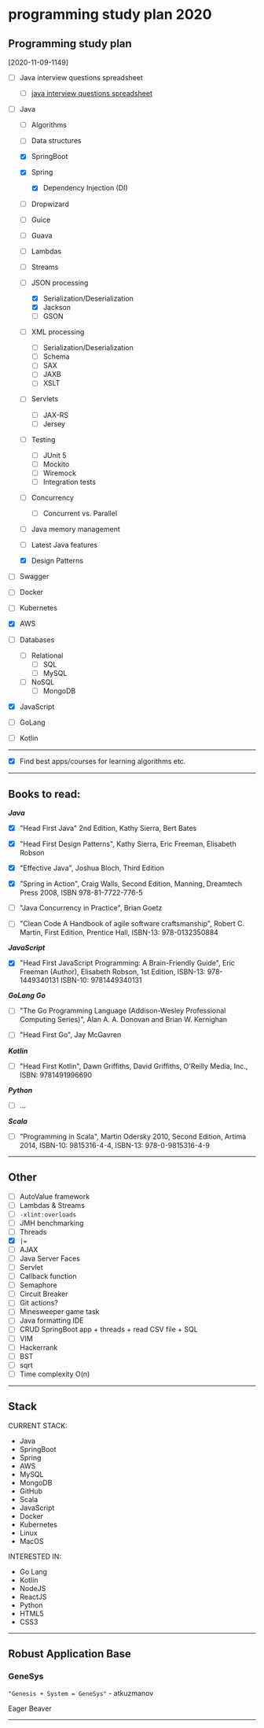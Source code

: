 # programming study plan 2020

## Programming study plan

[2020-11-09-1149]

- [ ] Java interview questions spreadsheet  
  - [ ] [java interview questions spreadsheet](./java%20interview%20questions%20spreadsheet)

- [ ] Java
  
  - [ ] Algorithms

  - [ ] Data structures

  - [x] SpringBoot

  - [x] Spring
    - [x] Dependency Injection (DI)

  - [ ] Dropwizard

  - [ ] Guice

  - [ ] Guava

  - [ ] Lambdas

  - [ ] Streams

  - [ ] JSON processing
    - [x] Serialization/Deserialization
    - [x] Jackson
    - [ ] GSON

  - [ ] XML processing
    - [ ] Serialization/Deserialization
    - [ ] Schema
    - [ ] SAX
    - [ ] JAXB
    - [ ] XSLT

  - [ ] Servlets
    - [ ] JAX-RS
    - [ ] Jersey

  - [ ] Testing
    - [ ] JUnit 5
    - [ ] Mockito
    - [ ] Wiremock
    - [ ] Integration tests

  - [ ] Concurrency
    - [ ] Concurrent vs. Parallel

  - [ ] Java memory management

  - [ ] Latest Java features

  - [x] Design Patterns

- [ ] Swagger

- [ ] Docker

- [ ] Kubernetes

- [x] AWS

- [ ] Databases
  - [ ] Relational
    - [ ] SQL
    - [ ] MySQL
  - [ ] NoSQL
    - [ ] MongoDB

- [x] JavaScript

- [ ] GoLang

- [ ] Kotlin

---

- [x] Find best apps/courses for learning algorithms etc.

---

## **Books to read:**

***Java***

- [x] "Head First Java" 2nd Edition, Kathy Sierra, Bert Bates

- [x] "Head First Design Patterns", Kathy Sierra, Eric Freeman, Elisabeth Robson

- [x] "Effective Java", Joshua Bloch, Third Edition

- [x] "Spring in Action", Craig Walls, Second Edition, Manning, Dreamtech Press 2008, ISBN 978-81-7722-776-5

- [ ] "Java Concurrency in Practice", Brian Goetz

- [ ] "Clean Code A Handbook of agile software craftsmanship", Robert C. Martin, First Edition, Prentice Hall, ISBN-13: 978-0132350884

***JavaScript***

- [x] "Head First JavaScript Programming: A Brain-Friendly Guide", Eric Freeman  (Author), Elisabeth Robson, 1st Edition, ISBN-13: 978-1449340131 ISBN-10: 9781449340131

***GoLang Go***

- [ ] "The Go Programming Language (Addison-Wesley Professional Computing Series)", Alan A. A. Donovan and Brian W. Kernighan

- [ ] "Head First Go", Jay McGavren

***Kotlin***

- [ ] "Head First Kotlin", Dawn Griffiths, David Griffiths, O'Reilly Media, Inc., ISBN: 9781491996690

***Python***

- [ ] ...

***Scala***

- [ ] "Programming in Scala", Martin Odersky 2010, Second Edition, Artima 2014, ISBN-10: 9815316-4-4, ISBN-13: 978-0-9815316-4-9

---

## Other

- [ ] AutoValue framework
- [ ] Lambdas & Streams
- [ ] `-xlint:overloads`
- [ ] JMH benchmarking
- [ ] Threads
- [x] `|=`
- [ ] AJAX
- [ ] Java Server Faces
- [ ] Servlet
- [ ] Callback function
- [ ] Semaphore
- [ ] Circuit Breaker
- [ ] Git actions?
- [ ] Minesweeper game task
- [ ] Java formatting IDE
- [ ] CRUD SpringBoot app + threads + read CSV file + SQL
- [ ] VIM
- [ ] Hackerrank
- [ ] BST
- [ ] sqrt
- [ ] Time complexity O(n)

---

## Stack

CURRENT STACK:
- Java
- SpringBoot
- Spring
- AWS
- MySQL
- MongoDB
- GitHub
- Scala
- JavaScript
- Docker
- Kubernetes
- Linux
- MacOS

INTERESTED IN:
- Go Lang
- Kotlin
- NodeJS
- ReactJS
- Python
- HTML5
- CSS3

---

## Robust Application Base

### GeneSys

`"Genesis + System = GeneSys"`
\- atkuzmanov

Eager Beaver




---
